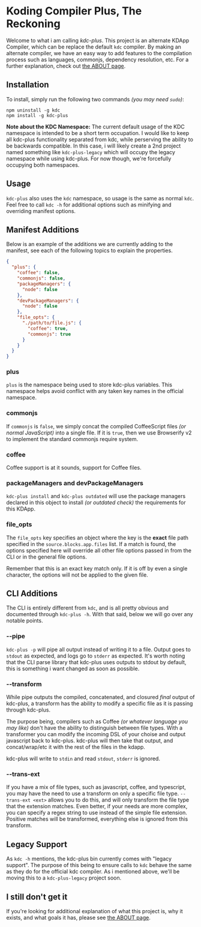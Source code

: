 
# Koding Compiler Plus, The Reckoning

Welcome to what i am calling *kdc-plus*. This project is an alternate KDApp
Compiler, which can be replace the default `kdc` compiler.
By making an alternate compiler, we have an easy way to add features to
the compilation process such as languages, commonjs, dependency resolution,
etc. For a further explanation, check out [the ABOUT page](ABOUT.md).

## Installation

To install, simply run the following two commands *(you may need `sudo`)*:

```
npm uninstall -g kdc
npm install -g kdc-plus
```

**Note about the KDC Namespace:** The current default usage of the KDC
namespace is intended to be a short term occupation. I would like to keep all
kdc-plus functionality separated from kdc, while perserving the ability to be
backwards compatible. In this case, i will likely create a 2nd project named
something like `kdc-plus-legacy` which will occupy the legacy namespace while
using kdc-plus. For now though, we're forcefully occupying both namespaces.

## Usage

`kdc-plus` also uses the `kdc` namespace, so usage is the same as normal
`kdc`. Feel free to call `kdc -h` for additional options such as minifying
and overriding manifest options.

## Manifest Additions

Below is an example of the additions we are currently adding to the manifest,
see each of the following topics to explain the properties.

```json
{
  "plus": {
    "coffee": false,
    "commonjs": false,
    "packageManagers": {
      "node": false
    },
    "devPackageManagers": {
      "node": false
    },
    "file_opts": {
      "./path/to/file.js": {
        "coffee": true,
        "commonjs": true
      }
    }
  }
}
```

### plus

`plus` is the namespace being used to store kdc-plus variables. This namespace
helps avoid conflict with any taken key names in the official namespace.

### commonjs

If `commonjs` is `false`, we simply concat the compiled CoffeeScript files
*(or normal JavaScript)* into a single file. If it is `true`, then we use
Browserify v2 to implement the standard commonjs require system.

### coffee

Coffee support is at it sounds, support for Coffee files.

### packageManagers and devPackageManagers

`kdc-plus install` and `kdc-plus outdated` will use the package managers
declared in this object to install *(or outdated check)* the requirements for
this KDApp.

### file_opts

The `file_opts` key specifies an object where the key is the **exact** file
path specified in the `source.blocks.app.files` list. If a match is found,
the options specified here will override all other file options passed in
from the CLI or in the general file options.

Remember that this is an exact key match only. If it is off by even a single
character, the options will not be applied to the given file.

## CLI Additions

The CLI is entirely different from `kdc`, and is all pretty obvious and
documented through `kdc-plus -h`. With that said, below we will go over any
notable points.

### --pipe

`kdc-plus -p` will pipe all output instead of writing it to a file. Output
goes to `stdout` as expected, and logs go to `stderr` as expected. It's
worth noting that the CLI parse library that kdc-plus uses outputs to stdout
by default, this is something i want changed as soon as possible.

### --transform

While pipe outputs the compiled, concatenated, and closured *final* output
of kdc-plus, a transform has the ability to modify a specific file
as it is passing through kdc-plus.

The purpose being, compilers such as Coffee *(or whatever language you may
like)* don't have the ability to distinguish between file types. With a
transformer you can modify the incoming DSL of your choise and output
javascript back to kdc-plus. kdc-plus will then take that output, and
concat/wrap/etc it with the rest of the files in the kdapp.

kdc-plus will write to `stdin` and read `stdout`, `stderr` is ignored.

### --trans-ext

If you have a mix of file types, such as javascript, coffee, and typescript,
you may have the need to use a transform on only a specific file type.
`--trans-ext <ext>` allows you to do this, and will only transform the
file type that the extension matches. Even better, if your needs are more
complex, you can specify a regex string to use instead of the simple file
extension. Positive matches will be transformed, everything else is ignored
from this transform.

## Legacy Support

As `kdc -h` mentions, the kdc-plus bin currently comes with "legacy support".
The purpose of this being to ensure calls to `kdc` behave the same as they do
for the official kdc compiler. As i mentioned above, we'll be moving this to
a `kdc-plus-legacy` project soon.

## I still don't get it

If you're looking for additional explanation of what this project is, why it
exists, and what goals it has, please see [the ABOUT page](ABOUT.md).
